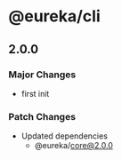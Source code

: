 # @eureka/cli

## 2.0.0

### Major Changes

- first init

### Patch Changes

- Updated dependencies
  - @eureka/core@2.0.0
